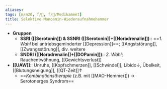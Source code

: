 ```yaml
---
aliases: 
tags: [m/m20, f/💭, f/💊/Medikament]
title: Selektive Monoamin-Wiederaufnahmehemmer
---
```

- **Gruppen**
	- **SSRI ([[Serotonin]]) & SSNRI ([[Serotonin]]+[[Noradrenalin]])**:: ==*1. Wahl* bei antriebsgeminderter [[Depression]]==; [[Angststörung]], [[Zwangsstörung]], div. weitere
	- **SNDRI ([[Noradrenalin]]+[[DOPamin]])**:: *2. Wahl*; Rauchentwöhnung, [[Gewichtsverlust]]
- **[[UAW]]**:: Unruhe, [[Kopfschmerzen]], [[Schwindel]], Libido↓, Übelkeit, [[Blutungsneigung]], [[QT-Zeit]]↑
	- ==*Kombinationstherapie* (z.B. mit [[MAO-Hemmer]]) → Serotonerges Syndrom==